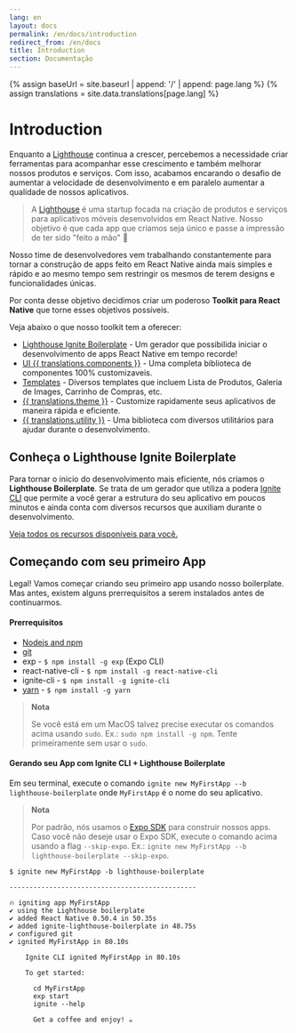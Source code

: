 ```yaml
---
lang: en
layout: docs
permalink: /en/docs/introduction
redirect_from: /en/docs
title: Introduction
section: Documentação
---
```

{% assign baseUrl = site.baseurl | append: '/' | append: page.lang %}
{% assign translations = site.data.translations[page.lang] %}

# Introduction

Enquanto a [Lighthouse](http://lighthouseit.com.br) continua a crescer, percebemos a necessidade criar ferramentas para acompanhar esse crescimento e também melhorar nossos produtos e serviços. Com isso, acabamos encarando o desafio de aumentar a velocidade de desenvolvimento e em paralelo aumentar a qualidade de nossos aplicativos.

> A [Lighthouse](http://lighthouseit.com.br) é uma startup focada na criação de produtos e serviços para aplicativos móveis desenvolvidos em React Native. Nosso objetivo é que cada app que criamos seja único e passe a impressão de ter sido "feito a mão" 💅

Nosso time de desenvolvedores vem trabalhando constantemente para tornar a construção de apps feito em React Native ainda mais simples e rápido e ao mesmo tempo sem restringir os mesmos de terem designs e funcionalidades únicas.

Por conta desse objetivo decidimos criar um poderoso **Toolkit para React Native** que torne esses objetivos possíveis.

Veja abaixo o que nosso toolkit tem a oferecer:
- [Lighthouse Ignite Boilerplate](#conheça-o-lighthouse-ignite-boilerplate) - Um gerador que possibilida iniciar o desenvolvimento de apps React Native em tempo recorde!
- [UI {{ translations.components }}]({{site.url}}/{{page.lang}}/docs/components) - Uma completa biblioteca de componentes 100% customizaveis.
- [Templates]({{site.url}}/{{page.lang}}/docs/templates) - Diversos templates que incluem Lista de Produtos, Galeria de Images, Carrinho de Compras, etc.
- [{{ translations.theme }}]({{site.url}}/{{page.lang}}/docs/theme) - Customize rapidamente seus aplicativos de maneira rápida e eficiente.
- [{{ translations.utility }}]({{site.url}}/{{page.lang}}/docs/utilities) - Uma biblioteca com diversos utilitários para ajudar durante o desenvolvimento.

## Conheça o Lighthouse Ignite Boilerplate

Para tornar o inicio do desenvolvimento mais eficiente, nós criamos o **Lighthouse Boilerplate**. Se trata de um gerador que utiliza a podera [Ignite CLI](https://github.com/infinitered/ignite) que permite a você gerar a estrutura do seu aplicativo em poucos minutos e ainda conta com diversos recursos que auxiliam durante o desenvolvimento.

[Veja todos os recursos disponíveis para você.]({{site.url}}/{{page.lang}}/docs/lighthouse-boilerplate)

## Começando com seu primeiro App

Legal! Vamos começar criando seu primeiro app usando nosso boilerplate.
Mas antes, existem alguns prerrequisitos a serem instalados antes de continuarmos.

#### Prerrequisitos

- [Nodejs and npm](https://nodejs.com)
- [git](https://git-scm.com/book/en/v2/Getting-Started-Installing-Git)
- exp - `$ npm install -g exp` (Expo CLI)
- react-native-cli - `$ npm install -g react-native-cli`
- ignite-cli - `$ npm install -g ignite-cli`
- [yarn](https://yarnpkg.com/en/docs/getting-started) - `$ npm install -g yarn`

> **Nota**
>
> Se você está em um MacOS talvez precise executar os comandos acima usando `sudo`. Ex.: `sudo npm install -g npm`.
> Tente primeiramente sem usar o `sudo`.

#### Gerando seu App com Ignite CLI + Lighthouse Boilerplate

Em seu terminal, execute o comando `ignite new MyFirstApp --b lighthouse-boilerplate` onde `MyFirstApp` é o nome do seu aplicativo.

> **Nota**
>
> Por padrão, nós usamos o [Expo SDK](https://expo.io/) para construir nossos apps.
> Caso você não deseje usar o Expo SDK, execute o comando acima usando a flag `--skip-expo`. Ex.: `ignite new MyFirstApp --b lighthouse-boilerplate --skip-expo`.

```ShellSession
$ ignite new MyFirstApp -b lighthouse-boilerplate

-----------------------------------------------

🔥 igniting app MyFirstApp
✔ using the Lighthouse boilerplate
✔ added React Native 0.50.4 in 50.35s
✔ added ignite-lighthouse-boilerplate in 48.75s
✔ configured git
✔ ignited MyFirstApp in 80.10s

    Ignite CLI ignited MyFirstApp in 80.10s

    To get started:

      cd MyFirstApp
      exp start
      ignite --help

      Get a coffee and enjoy! ☕️
```
